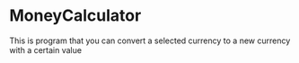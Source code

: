 # MoneyCalculator

This is program that you can convert a selected currency to a new currency with
a certain value
